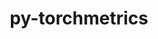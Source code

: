 ---
title: "py-torchmetrics"
layout: cache
categories: [package, develop-2023-05-14]
meta: {"versions": ["0.11.4"], "compilers": ["gcc@=11.3.0"], "oss": ["ubuntu22.04"], "platforms": ["linux"], "targets": ["x86_64_v3"], "stacks": ["ml-linux-x86_64-cpu", "ml-linux-x86_64-cuda", "ml-linux-x86_64-rocm", "root"], "num_specs": 3, "num_specs_by_stack": {"ml-linux-x86_64-cpu": 1, "root": 3, "ml-linux-x86_64-cuda": 1, "ml-linux-x86_64-rocm": 1}}
spec_details: [{"hash": "fxfoxxbi2ewxlyc3mpw5kwdiymzsvobk", "compiler": "gcc@=11.3.0", "versions": ["0.11.4"], "os": "ubuntu22.04", "platform": "linux", "target": "x86_64_v3", "variants": ["build_system=python_pip"], "stacks": ["ml-linux-x86_64-cpu", "root"], "size": "-", "tarball": "https://binaries.spack.io/releases/develop-2023-05-14/build_cache/linux-ubuntu22.04-x86_64_v3/gcc-11.3.0/py-torchmetrics-0.11.4/linux-ubuntu22.04-x86_64_v3-gcc-11.3.0-py-torchmetrics-0.11.4-fxfoxxbi2ewxlyc3mpw5kwdiymzsvobk.spack"}, {"hash": "zqvdcbsbo6tpiy3chzrilefwdsxhegyt", "compiler": "gcc@=11.3.0", "versions": ["0.11.4"], "os": "ubuntu22.04", "platform": "linux", "target": "x86_64_v3", "variants": ["build_system=python_pip"], "stacks": ["ml-linux-x86_64-cuda", "root"], "size": "-", "tarball": "https://binaries.spack.io/releases/develop-2023-05-14/build_cache/linux-ubuntu22.04-x86_64_v3/gcc-11.3.0/py-torchmetrics-0.11.4/linux-ubuntu22.04-x86_64_v3-gcc-11.3.0-py-torchmetrics-0.11.4-zqvdcbsbo6tpiy3chzrilefwdsxhegyt.spack"}, {"hash": "dbp56mmfg3mafyfqphf63xsdsh7ucv4x", "compiler": "gcc@=11.3.0", "versions": ["0.11.4"], "os": "ubuntu22.04", "platform": "linux", "target": "x86_64_v3", "variants": ["build_system=python_pip"], "stacks": ["root", "ml-linux-x86_64-rocm"], "size": "-", "tarball": "https://binaries.spack.io/releases/develop-2023-05-14/build_cache/linux-ubuntu22.04-x86_64_v3/gcc-11.3.0/py-torchmetrics-0.11.4/linux-ubuntu22.04-x86_64_v3-gcc-11.3.0-py-torchmetrics-0.11.4-dbp56mmfg3mafyfqphf63xsdsh7ucv4x.spack"}]
---